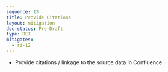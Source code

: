 ```yaml
---
sequence: 13
title: Provide Citations
layout: mitigation
doc-status: Pre-Draft
type: DET
mitigates:
  - ri-12
---
```


- Provide citations / linkage to the source data in Confluence